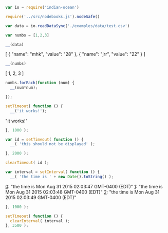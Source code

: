 ````js
var io = require('indian-ocean')

require('../src/nodebooks.js').nodeSafe()

var data = io.readDataSync('./examples/data/test.csv')

var numbs = [1,2,3]

__(data)
````


[
  {
    "name": "mhk",
    "value": "28"
  },
  {
    "name": "jrr",
    "value": "22"
  }
]


````js
__(numbs)
````


[
  1,
  2,
  3
]


````js
numbs.forEach(function (num) {
  __(num*num);
````


[0]: 1
[1]: 4
[2]: 9


````js
});

setTimeout( function () {
  __('it works!');
````


"it works!"


````js
}, 1000 );

var id = setTimeout( function () {
  __( 'this should not be displayed' );
````





````js
}, 2000 );

clearTimeout( id );

var interval = setInterval( function () {
  __( 'the time is ' + new Date().toString() );
````


[0]: "the time is Mon Aug 31 2015 02:03:47 GMT-0400 (EDT)"
[1]: "the time is Mon Aug 31 2015 02:03:48 GMT-0400 (EDT)"
[2]: "the time is Mon Aug 31 2015 02:03:49 GMT-0400 (EDT)"


````js
}, 1000 );

setTimeout( function () {
  clearInterval( interval );
}, 3500 );
````


